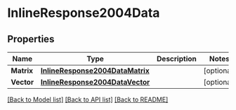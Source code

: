 # InlineResponse2004Data

## Properties

Name | Type | Description | Notes
------------ | ------------- | ------------- | -------------
**Matrix** | [**InlineResponse2004DataMatrix**](inline_response_200_4_data_matrix.md) |  | [optional] 
**Vector** | [**InlineResponse2004DataVector**](inline_response_200_4_data_vector.md) |  | [optional] 

[[Back to Model list]](../README.md#documentation-for-models) [[Back to API list]](../README.md#documentation-for-api-endpoints) [[Back to README]](../README.md)


